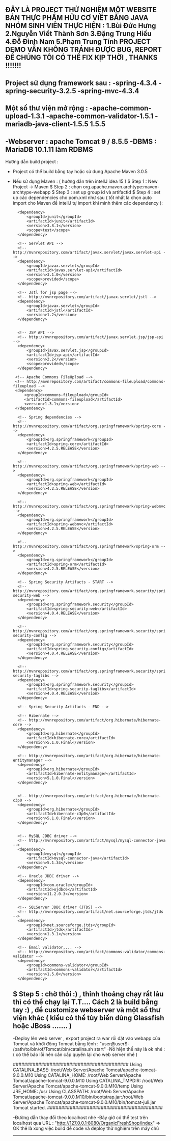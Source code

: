 ĐÂY LÀ PROJECT THỬ NGHIỆM MỘT WEBSITE BÁN THỰC PHẨM HỮU CƠ VIẾT BẰNG JAVA
NHÓM SINH VIÊN THỰC HIỆN  :
 1.Bùi Đức Hưng
 2.Nguyễn Viết Thành Sơn 
 3.Đặng Trung Hiếu
 4.Đỗ Đình Nam
 5.Phạm Trung Tính
PROJECT DEMO VẪN KHÔNG TRÁNH ĐƯỢC BUG, REPORT ĐỂ CHÚNG TÔI CÓ THỂ FIX KỊP THỜI , THANKS !!!!!!!
-----------------------------------------------------------------------------------------------------------------------------
Project sử dụng framework sau : 
-spring-4.3.4
-spring-security-3.2.5
-spring-mvc-4.3.4
-----------------------------------------------------------------------------------------------------------------------------
Một số thư viện mở rộng :
-apache-common-upload-1.3.1
-apache-common-validator-1.5.1
-mariadb-java-client-1.5.5 1.5.5 
-----------------------------------------------------------------------------------------------------------------------------
-Webserver : apache Tomcat 9 / 8.5.5 
-DBMS : MariaDB 10.1.11 làm RDBMS
-----------------------------------------------------------------------------------------------------------------------------
Hướng dẫn build project : 
- Project có thể build bằng tay hoặc sử dung Apache Maven 3.0.5 
- Nếu sử dụng Maven : ( hướng dẫn trên intellJ idea 15 )
$ Step 1 : New Project -> Maven 
$ Step 2 : chọn org.apache.maven.archtype:maven-archtype-webapp
$ Step 3 : set up group id và artifactid
$ Step 4 : set up các dependencies cho pom.xml như sau
( tốt nhất là chọn auto import cho Maven để intellJ tự import khi mình thêm các dependency ):

    <dependencies>
 
        <dependency>
            <groupId>junit</groupId>
            <artifactId>junit</artifactId>
            <version>3.8.1</version>
            <scope>test</scope>
        </dependency>
 
        <!-- Servlet API -->
        <!-- http://mvnrepository.com/artifact/javax.servlet/javax.servlet-api -->
        <dependency>
            <groupId>javax.servlet</groupId>
            <artifactId>javax.servlet-api</artifactId>
            <version>3.1.0</version>
            <scope>provided</scope>
        </dependency>
 
        <!-- Jstl for jsp page -->
        <!-- http://mvnrepository.com/artifact/javax.servlet/jstl -->
        <dependency>
            <groupId>javax.servlet</groupId>
            <artifactId>jstl</artifactId>
            <version>1.2</version>
        </dependency>

 
        <!-- JSP API -->
        <!-- http://mvnrepository.com/artifact/javax.servlet.jsp/jsp-api -->
        <dependency>
            <groupId>javax.servlet.jsp</groupId>
            <artifactId>jsp-api</artifactId>
            <version>2.2</version>
            <scope>provided</scope>
        </dependency>
         
       <!-- Apache Commons FileUpload -->
       <!-- http://mvnrepository.com/artifact/commons-fileupload/commons-fileupload -->
       <dependency>
           <groupId>commons-fileupload</groupId>
           <artifactId>commons-fileupload</artifactId>
           <version>1.3.1</version>
       </dependency>        
 
        <!-- Spring dependencies -->
        <!-- http://mvnrepository.com/artifact/org.springframework/spring-core -->
        <dependency>
            <groupId>org.springframework</groupId>
            <artifactId>spring-core</artifactId>
            <version>4.2.5.RELEASE</version>
        </dependency>
 
        <!-- http://mvnrepository.com/artifact/org.springframework/spring-web -->
        <dependency>
            <groupId>org.springframework</groupId>
            <artifactId>spring-web</artifactId>
            <version>4.2.5.RELEASE</version>
        </dependency>
 
        <!-- http://mvnrepository.com/artifact/org.springframework/spring-webmvc -->
        <dependency>
            <groupId>org.springframework</groupId>
            <artifactId>spring-webmvc</artifactId>
            <version>4.2.5.RELEASE</version>
        </dependency>
 
        <!-- http://mvnrepository.com/artifact/org.springframework/spring-orm -->
        <dependency>
            <groupId>org.springframework</groupId>
            <artifactId>spring-orm</artifactId>
            <version>4.2.5.RELEASE</version>
        </dependency>
 
        <!-- Spring Security Artifacts - START -->
        <!-- http://mvnrepository.com/artifact/org.springframework.security/spring-security-web -->
        <dependency>
            <groupId>org.springframework.security</groupId>
            <artifactId>spring-security-web</artifactId>
            <version>4.0.4.RELEASE</version>
        </dependency>
 
        <!-- http://mvnrepository.com/artifact/org.springframework.security/spring-security-config -->
        <dependency>
            <groupId>org.springframework.security</groupId>
            <artifactId>spring-security-config</artifactId>
            <version>4.0.4.RELEASE</version>
        </dependency>
 
        <!-- http://mvnrepository.com/artifact/org.springframework.security/spring-security-taglibs -->
        <dependency>
            <groupId>org.springframework.security</groupId>
            <artifactId>spring-security-taglibs</artifactId>
            <version>4.0.4.RELEASE</version>
        </dependency>
         
        <!-- Spring Security Artifacts - END -->
 
        <!-- Hibernate -->
        <!-- http://mvnrepository.com/artifact/org.hibernate/hibernate-core -->
        <dependency>
            <groupId>org.hibernate</groupId>
            <artifactId>hibernate-core</artifactId>
            <version>5.1.0.Final</version>
        </dependency>
 
        <!-- http://mvnrepository.com/artifact/org.hibernate/hibernate-entitymanager -->
        <dependency>
            <groupId>org.hibernate</groupId>
            <artifactId>hibernate-entitymanager</artifactId>
            <version>5.1.0.Final</version>
        </dependency>
 
 
        <!-- http://mvnrepository.com/artifact/org.hibernate/hibernate-c3p0 -->
        <dependency>
            <groupId>org.hibernate</groupId>
            <artifactId>hibernate-c3p0</artifactId>
            <version>5.1.0.Final</version>
        </dependency>
 
 
        <!-- MySQL JDBC driver -->
        <!-- http://mvnrepository.com/artifact/mysql/mysql-connector-java -->
        <dependency>
            <groupId>mysql</groupId>
            <artifactId>mysql-connector-java</artifactId>
            <version>5.1.34</version>
        </dependency>
 
        <!-- Oracle JDBC driver -->
        <dependency>
            <groupId>com.oracle</groupId>
            <artifactId>ojdbc6</artifactId>
            <version>11.2.0.3</version>
        </dependency>
 
        <!-- SQLServer JDBC driver (JTDS) -->
        <!-- http://mvnrepository.com/artifact/net.sourceforge.jtds/jtds -->
        <dependency>
            <groupId>net.sourceforge.jtds</groupId>
            <artifactId>jtds</artifactId>
            <version>1.3.1</version>
        </dependency>
 
        <!-- Email validator,... -->
        <!-- http://mvnrepository.com/artifact/commons-validator/commons-validator -->
        <dependency>
            <groupId>commons-validator</groupId>
            <artifactId>commons-validator</artifactId>
            <version>1.5.0</version>
        </dependency>
 
    </dependencies>
    
  $ Step 5 : chờ thôi :) , thỉnh thoảng chạy rất lâu thì có thể chạy lại T.T....
  Cách 2 là build bằng tay :) , để customize webserver và một số thư viện khác ( kiểu có thể tùy biến dùng Glassfish hoặc JBoss ....... )
    -----------------------------------------------------------------------------------------------------------------------------------------------------------
    -Deploy lên web server , export project ra war rồi đặt vào webapp của Tomcat và khởi động Tomcat  bằng lệnh : "user@user$: /path/to/bin/of/Tomcat/bin/catalina.sh start"
    -Nó hiện thế này là ok nhé : ( có thể báo lỗi nên cần cấp quyền lại cho web server nhé )
    
    #########################################
    Using CATALINA_BASE:   /root/Web Server/Apache Tomcat/apache-tomcat-9.0.0.M10
    Using CATALINA_HOME:   /root/Web Server/Apache Tomcat/apache-tomcat-9.0.0.M10
    Using CATALINA_TMPDIR: /root/Web Server/Apache Tomcat/apache-tomcat-9.0.0.M10/temp
    Using JRE_HOME:        /usr
    Using CLASSPATH:       /root/Web Server/Apache Tomcat/apache-tomcat-9.0.0.M10/bin/bootstrap.jar:/root/Web Server/Apache Tomcat/apache-tomcat-9.0.0.M10/bin/tomcat-juli.jar
    Tomcat started.
    #########################################
    
    -Đường dẫn thay đổi theo localhost nhé
    -Bây giờ có thể test trên localhost qua URL : "http://127.0.0.1:8080/OrganicFreshShop/index" => OK thế là xong việc build để code và deploy thử nghiệm trên máy chủ
    
    ---------------------------------------------------------------------------------------------------------------------------------------------------------------
    
